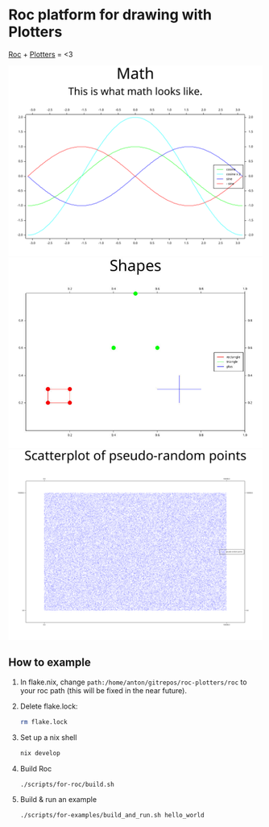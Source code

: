 # Roc platform for drawing with Plotters

[Roc](https://roc-lang.org/)
+
[Plotters](https://github.com/38/plotters)
= <3

![example graph of sine & cosine lines](./examples/math.svg)
![example drawing of line-based shapes like rectangle, triangle, and plus sign](./examples/shapes.jpg)
![example scatterplot of pseudo-random points](./examples/scatter.png)

## How to example

1. In flake.nix, change `path:/home/anton/gitrepos/roc-plotters/roc` to your roc path (this will be fixed in the near future).
1. Delete flake.lock:
    ```sh
    rm flake.lock
    ```
1. Set up a nix shell

    ```sh
    nix develop
    ```

1. Build Roc

    ```sh
    ./scripts/for-roc/build.sh
    ```

1. Build & run an example

    ```sh
    ./scripts/for-examples/build_and_run.sh hello_world
    ```
